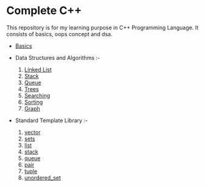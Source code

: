# Complete C++

This repository is for my learning purpose in C++ Programming Language.
It consists of basics, oops concept and dsa.

* [Basics](https://github.com/MohitSinghFlutter/CompleteCpp/tree/master/Basics)

* Data Structures and Algorithms :-
  1. [Linked List](https://github.com/MohitSinghFlutter/CompleteCpp/tree/master/Data%20Structires%20And%20Algorithms/1_linked_list)
  2. [Stack](https://github.com/MohitSinghFlutter/CompleteCpp/tree/master/Data%20Structires%20And%20Algorithms/2_stack)
  3. [Queue](https://github.com/MohitSinghFlutter/CompleteCpp/tree/master/Data%20Structires%20And%20Algorithms/3_queue)
  4. [Trees](https://github.com/MohitSinghFlutter/CompleteCpp/tree/master/Data%20Structires%20And%20Algorithms/4_trees)
  5. [Searching](https://github.com/MohitSingh2002/CompleteCpp/tree/master/Data%20Structires%20And%20Algorithms/5_searching)
  6. [Sorting](https://github.com/MohitSingh2002/CompleteCpp/tree/master/Data%20Structires%20And%20Algorithms/6_sorting)
  7. [Graph](https://github.com/MohitSingh2002/CompleteCpp/tree/master/Data%20Structires%20And%20Algorithms/7_graph)
  
* Standard Template Library :-
  1. [vector](https://github.com/MohitSinghFlutter/CompleteCpp/tree/master/Standard%20Template%20Library/1_vector)
  2. [sets](https://github.com/MohitSinghFlutter/CompleteCpp/tree/master/Standard%20Template%20Library/2_sets)
  3. [list](https://github.com/MohitSinghFlutter/CompleteCpp/tree/master/Standard%20Template%20Library/3_list)
  4. [stack](https://github.com/MohitSinghFlutter/CompleteCpp/tree/master/Standard%20Template%20Library/4_stack)
  5. [queue](https://github.com/MohitSinghFlutter/CompleteCpp/tree/master/Standard%20Template%20Library/5_queue)
  6. [pair](https://github.com/MohitSinghFlutter/CompleteCpp/tree/master/Standard%20Template%20Library/6_pair)
  7. [tuple](https://github.com/MohitSinghFlutter/CompleteCpp/tree/master/Standard%20Template%20Library/7_tuple)
  8. [unordered_set](https://github.com/MohitSinghFlutter/CompleteCpp/tree/master/Standard%20Template%20Library/8_unordered_set)
